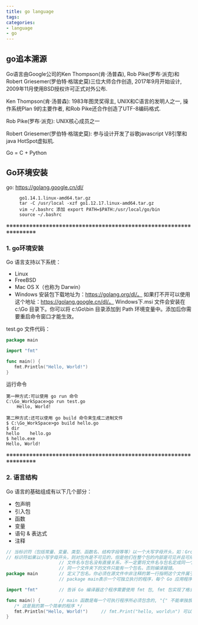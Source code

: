 ```yaml
---
title: go language
tags: 
categories:
- language
- go
---
```


## **go追本溯源**
Go语言由Google公司的Ken Thompson(肯·汤普森), Rob Pike(罗布·派克)和Robert Griesemer(罗伯特·格瑞史莫)三位大师合作创造, 2017年9月开始设计, 2009年11月使用BSD授权许可正式对外公布.  

Ken Thompson(肯·汤普森): 1983年图灵奖得主, UNIX和C语言的发明人之一, 操作系统Plan 9的主要作者, 和Rob Pike还合作创造了UTF-8编码格式.  

Rob Pike(罗布·派克): UNIX核心成员之一

Robert Griesemer(罗伯特·格瑞史莫): 参与设计开发了谷歌javascript V8引擎和java HotSpot虚拟机.  

Go = C + Python

## **Go环境安装**
go: https://golang.google.cn/dl/

``` shell
	 go1.14.1.linux-amd64.tar.gz	
	 tar -C /usr/local -xzf go1.12.17.linux-amd64.tar.gz
	 vim ~/.bashrc 添加 export PATH=$PATH:/usr/local/go/bin
	 source ~/.bashrc
```

※※※※※※※※※※※※※※※※※※※※※※※※※※※※※※※※※※※※※※※※※※※※※※※※※※※※※※※※※※※※※※※※※
### 1. go环境安装
Go 语言支持以下系统：
- Linux
- FreeBSD
- Mac OS X（也称为 Darwin）
- Windows
安装包下载地址为：https://golang.org/dl/。
如果打不开可以使用这个地址：https://golang.google.cn/dl/。
Windows下.msi 文件会安装在 c:\Go 目录下。你可以将 c:\Go\bin 目录添加到 Path 环境变量中。添加后你需要重启命令窗口才能生效。

test.go 文件代码：
``` go
package main

import "fmt"

func main() {
   fmt.Println("Hello, World!")
}
```
运行命令
``` shell
第一种方式:可以使用 go run 命令
C:\Go_WorkSpace>go run test.go
	Hello, World!

第二种方式:还可以使用 go build 命令来生成二进制文件
$ C:\Go_WorkSpace>go build hello.go 
$ dir
hello    hello.go
$ hello.exe
Hello, World!
```
※※※※※※※※※※※※※※※※※※※※※※※※※※※※※※※※※※※※※※※※※※※※※※※※※※※※※※※※※※※※※※※※※
### 2. 语言结构
Go 语言的基础组成有以下几个部分：
+ 包声明
+ 引入包
+ 函数
+ 变量
+ 语句 & 表达式
+ 注释

``` go
// 当标识符（包括常量、变量、类型、函数名、结构字段等等）以一个大写字母开头，如：Group1, 标识符的对象就可以被外部包的代码所使用（客户端程序需要先导入这个包）,（像面向对象语言中的 public）
// 标识符如果以小写字母开头，则对包外是不可见的，但是他们在整个包的内部是可见并且可用的（像面向对象语言中的 protected ）
					// 文件名与包名没有直接关系，不一定要将文件名与包名定成同一个。
					// 同一个文件夹下的文件只能有一个包名，否则编译报错。
package main		// 定义了包名。你必须在源文件中非注释的第一行指明这个文件属于哪个包
					// package main表示一个可独立执行的程序，每个 Go 应用程序都包含一个名为 main 的包。

import "fmt"		// 告诉 Go 编译器这个程序需要使用 fmt 包, fmt 包实现了格式化 IO（输入/输出）的函数

func main() {		// main 函数是每一个可执行程序所必须包含的, "{" 不能单独放在一行
   /* 这是我的第一个简单的程序 */
   fmt.Println("Hello, World!")		// fmt.Print("hello, world\n") 可以得到相同的结果
}
```
